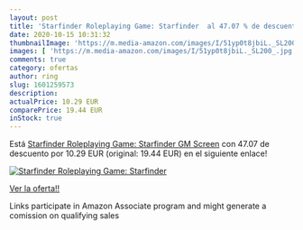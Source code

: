 ```yaml
---
layout: post
title: 'Starfinder Roleplaying Game: Starfinder  al 47.07 % de descuento'
date: 2020-10-15 10:31:32
thumbnailImage: 'https://m.media-amazon.com/images/I/51yp0t8jbiL._SL200_.jpg'
images: [ 'https://m.media-amazon.com/images/I/51yp0t8jbiL._SL200_.jpg' ]
comments: true
category: ofertas
author: ring
slug: 1601259573
description:
actualPrice: 10.29 EUR
comparePrice: 19.44 EUR
inStock: true
---
```


Está [Starfinder Roleplaying Game: Starfinder GM Screen](https://www.amazon.es/dp/1601259573/?tag=tolees-21) con 47.07 de descuento por 10.29 EUR (original: 19.44 EUR) en el siguiente enlace!

[![Starfinder Roleplaying Game: Starfinder ](https://m.media-amazon.com/images/I/51yp0t8jbiL._SL200_.jpg)](https://www.amazon.es/dp/1601259573/?tag=tolees-21)

[Ver la oferta!!](https://www.amazon.es/dp/1601259573/?tag=tolees-21)

Links participate in Amazon Associate program and might generate a comission on qualifying sales


